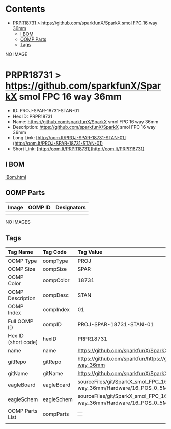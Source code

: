 



Contents
========

* [PRPR18731 > https://github.com/sparkfunX/SparkX smol FPC 16 way 36mm](#prpr18731--httpsgithubcomsparkfunxsparkx-smol-fpc-16-way-36mm)
	* [I BOM](#i-bom)
	* [OOMP Parts](#oomp-parts)
	* [Tags](#tags)
  
NO IMAGE  
# PRPR18731 > https://github.com/sparkfunX/SparkX smol FPC 16 way 36mm

- ID: PROJ-SPAR-18731-STAN-01
- Hex ID: PRPR18731
- Name: https://github.com/sparkfunX/SparkX smol FPC 16 way 36mm
- Description: https://github.com/sparkfunX/SparkX smol FPC 16 way 36mm
- Long Link: [http://oom.lt/PROJ-SPAR-18731-STAN-01](http://oom.lt/PROJ-SPAR-18731-STAN-01)
- Short Link: [http://oom.lt/PRPR18731](http://oom.lt/PRPR18731)

## I BOM
  
[iBom.html](https://htmlpreview.github.io/?https://github.com/oomlout/oomlout_OOMP_projects_V2/blob/main/PROJ/SPAR/18731/STAN/01/ibom.html)
## OOMP Parts
  

|Image|OOMP ID|Designators|
| :--- | :--- | :--- |
||||
  
NO IMAGES  
## Tags
  

|Tag Name|Tag Code|Tag Value|
| :--- | :--- | :--- |
|OOMP Type|oompType|PROJ|
|OOMP Size|oompSize|SPAR|
|OOMP Color|oompColor|18731|
|OOMP Description|oompDesc|STAN|
|OOMP Index|oompIndex|01|
|Full OOMP ID|oompID|PROJ-SPAR-18731-STAN-01|
|Hex ID (short code)|hexID|PRPR18731|
|name|name|https://github.com/sparkfunX/SparkX smol FPC 16 way 36mm|
|gitRepo|gitRepo|https://github.com/sparkfun/https://github.com/sparkfunX/SparkX_smol_FPC_16-way_36mm|
|gitName|gitName|https://github.com/sparkfunX/SparkX_smol_FPC_16-way_36mm|
|eagleBoard|eagleBoard|sourceFiles/git/SparkX_smol_FPC_16-way_36mm/Hardware/16_POS_0_5MM_PITCH_36MM_LENGTH.brd|
|eagleSchem|eagleSchem|sourceFiles/git/SparkX_smol_FPC_16-way_36mm/Hardware/16_POS_0_5MM_PITCH_36MM_LENGTH.sch|
|OOMP Parts List|oompParts|<table><tr><td></td></tr></table>|
||||
